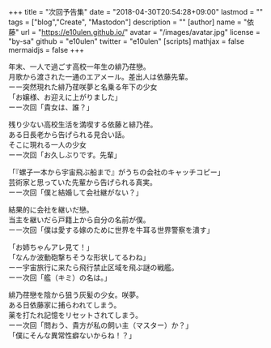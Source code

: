 +++
title = "次回予告集"
date = "2018-04-30T20:54:28+09:00"
lastmod = ""
tags = ["blog","Create", "Mastodon"]
description = ""
[author]
name = "依藤"
url = "https://e10ulen.github.io/"
avatar = "/images/avatar.jpg"
license = "by-sa"
github = "e10ulen"
twitter = "e10ulen"
[scripts]
mathjax = false
mermaidjs = false
+++


年末、一人で過ごす高校一年生の緋乃荏戀。  
月歌から渡された一通のエアメール。差出人は依藤先輩。  
ーー突然現れた緋乃荏咲夢と名乗る年下の少女  
「お嬢様、お迎えに上がりました」  
ーー次回「貴女は、誰？」  
  
残り少ない高校生活を満喫する依藤と緋乃荏。  
ある日長老から告げられる見合い話。  
そこに現れる一人の少女  
ーー次回「お久しぶりです。先輩」  
  
「『螺子一本から宇宙飛ぶ船まで』がうちの会社のキャッチコピー」  
芸術家と思っていた先輩から告げられる真実。  
ーー次回「僕と結婚して会社継がない？」  
  
結果的に会社を継いだ戀。  
当主を継いだら戸籍上から自分の名前が僕。  
ーー次回「僕は愛する嫁のために世界を牛耳る世界警察を潰す」  
  
「お姉ちゃんアレ見て！」  
「なんか波動砲撃ちそうな形状してるわね」  
ーー宇宙旅行に来たら飛行禁止区域を飛ぶ謎の戦艦。  
ーー次回「艦（キミ）の名は。」  
  
緋乃荏戀を陰から狙う灰髪の少女。咲夢。  
ある日依藤家に捕らわれてしまう。  
薬を打たれ記憶をリセットされてしまう。  
ーー次回「問おう、貴方が私の飼い主（マスター）か？」  
「僕にそんな異常性癖ないからね！？」  
  